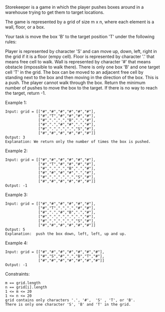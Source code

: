 Storekeeper is a game in which the player pushes boxes around in a warehouse trying to get them to target locations.

The game is represented by a grid of size m x n, where each element is a wall, floor, or a box.

Your task is move the box 'B' to the target position 'T' under the following rules:

Player is represented by character 'S' and can move up, down, left, right in the grid if it is a floor (empy cell).
Floor is represented by character '.' that means free cell to walk.
Wall is represented by character '#' that means obstacle  (impossible to walk there). 
There is only one box 'B' and one target cell 'T' in the grid.
The box can be moved to an adjacent free cell by standing next to the box and then moving in the direction of the box. This is a push.
The player cannot walk through the box.
Return the minimum number of pushes to move the box to the target. If there is no way to reach the target, return -1.
 

Example 1:

    Input: grid = [["#","#","#","#","#","#"],
                   ["#","T","#","#","#","#"],
                   ["#",".",".","B",".","#"],
                   ["#",".","#","#",".","#"],
                   ["#",".",".",".","S","#"],
                   ["#","#","#","#","#","#"]]
    Output: 3
    Explanation: We return only the number of times the box is pushed.

Example 2:

    Input: grid = [["#","#","#","#","#","#"],
                   ["#","T","#","#","#","#"],
                   ["#",".",".","B",".","#"],
                   ["#","#","#","#",".","#"],
                   ["#",".",".",".","S","#"],
                   ["#","#","#","#","#","#"]]
    Output: -1

Example 3:

    Input: grid = [["#","#","#","#","#","#"],
                   ["#","T",".",".","#","#"],
                   ["#",".","#","B",".","#"],
                   ["#",".",".",".",".","#"],
                   ["#",".",".",".","S","#"],
                   ["#","#","#","#","#","#"]]
    Output: 5
    Explanation:  push the box down, left, left, up and up.

Example 4:

    Input: grid = [["#","#","#","#","#","#","#"],
                   ["#","S","#",".","B","T","#"],
                   ["#","#","#","#","#","#","#"]]
    Output: -1
 

Constraints:

    m == grid.length
    n == grid[i].length
    1 <= m <= 20
    1 <= n <= 20
    grid contains only characters '.', '#',  'S' , 'T', or 'B'.
    There is only one character 'S', 'B' and 'T' in the grid.
